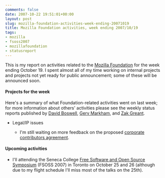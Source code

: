 ```yaml
---
comments: false
date: 2007-10-22 19:51:01+00:00
layout: post
slug: mozilla-foundation-activities-week-ending-20071019
title: Mozilla Foundation activities, week ending 2007/10/19
tags:
- mozilla
- fsoss2007
- mozillafoundation
- statusreport
---
```


This is my report on activities related to the [Mozilla Foundation](http://www.mozillafoundation.org/) for the week ending October 19. I spent almost all of my time working on internal projects and projects not yet ready for public announcement; some of these will be announced soon.


#### Projects for the week


Here's a summary of what Foundation-related activities went on last week; for more information about others' activities please see the weekly status reports published by [David Boswell](http://davidwboswell.wordpress.com/), [Gerv Markham](http://weblogs.mozillazine.org/gerv/), and [Zak Greant](http://zak.greant.com/).



	
  * Legal/IP issues

	
    * I'm still waiting on more feedback on the proposed [corporate contributors agreement](http://hecker.org/mozilla/corporate-cla-public-draft).







#### Upcoming activities





	
  * I'll attending the Seneca College [Free Software and Open Source Symposium](http://fsoss.senecac.on.ca/2007/) (FSOSS 2007) in Toronto on October 25 and 26 (although due to my flight schedule I'll miss most of the talks on the 25th).


